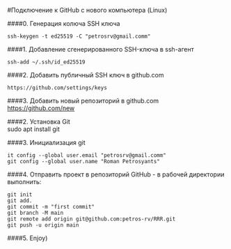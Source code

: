 #Подключение к GitHub с нового компьютера (Linux)

####0. Генерация колюча SSH ключа 

    ssh-keygen -t ed25519 -C "petrosrv@gmail.comm"

####1. Добавление сгенерированного SSH-ключа в ssh-агент 

    ssh-add ~/.ssh/id_ed25519 

####2. Добавить публичный SSH ключ в github.com 

    https://github.com/settings/keys

####3. Добавить новый репозиторий в github.com 
    https://github.com/new

####2. Установка Git                                         
    sudo apt install git

####3. Инициализация git

    it config --global user.email "petrosrv@gmail.comm"
    git config --global user.name "Roman Petrosyants"
    

####4. Отправить проект в репозиторий GitHub - в рабочей директории выполнить:

    git init 
    git add.
    git commit -m "first commit"
    git branch -M main 
    git remote add origin git@github.com:petros-rv/RRR.git
    git push -u origin main

####5. Enjoy)
